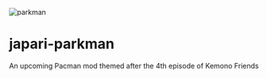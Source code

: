 ![parkman](http://68.media.tumblr.com/59f4ee91e7efd33ccb1d82d70cba3286/tumblr_os4a1cWC9E1u0defzo3_500.jpg)

# japari-parkman
An upcoming Pacman mod themed after the 4th episode of Kemono Friends
